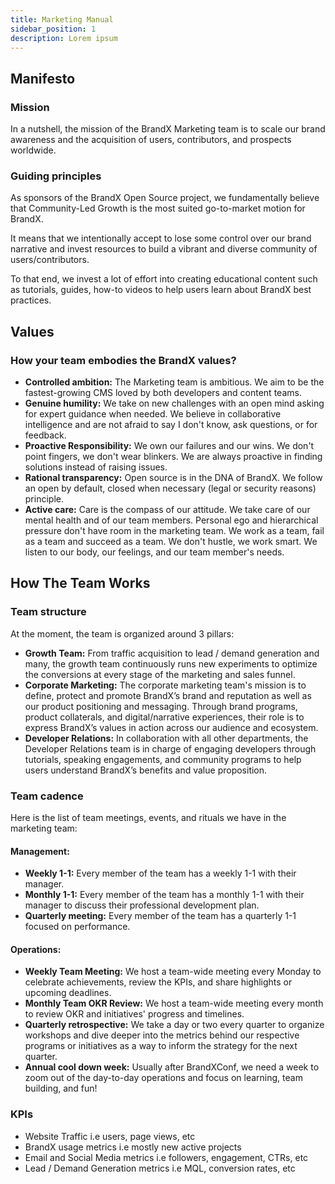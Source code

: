 ```yaml
---
title: Marketing Manual
sidebar_position: 1
description: Lorem ipsum
---
```


## Manifesto

### Mission

In a nutshell, the mission of the BrandX Marketing team is to scale our brand awareness and the acquisition of users, contributors, and prospects worldwide.

### Guiding principles

As sponsors of the BrandX Open Source project, we fundamentally believe that Community-Led Growth is the most suited go-to-market motion for BrandX.

It means that we intentionally accept to lose some control over our brand narrative and invest resources to build a vibrant and diverse community of users/contributors.

To that end, we invest a lot of effort into creating educational content such as tutorials, guides, how-to videos to help users learn about BrandX best practices.

## Values

### How your team embodies the BrandX values?

- **Controlled ambition:** The Marketing team is ambitious. We aim to be the fastest-growing CMS loved by both developers and content teams.
- **Genuine humility:** We take on new challenges with an open mind asking for expert guidance when needed. We believe in collaborative intelligence and are not afraid to say I don't know, ask questions, or for feedback.
- **Proactive Responsibility:** We own our failures and our wins. We don't point fingers, we don't wear blinkers. We are always proactive in finding solutions instead of raising issues.
- **Rational transparency:** Open source is in the DNA of BrandX. We follow an open by default, closed when necessary (legal or security reasons) principle.
- **Active care:** Care is the compass of our attitude. We take care of our mental health and of our team members. Personal ego and hierarchical pressure don't have room in the marketing team. We work as a team, fail as a team and succeed as a team. We don't hustle, we work smart. We listen to our body, our feelings, and our team member's needs.

## How The Team Works

### Team structure

At the moment, the team is organized around 3 pillars:

- **Growth Team:** From traffic acquisition to lead / demand generation and many, the growth team continuously runs new experiments to optimize the conversions at every stage of the marketing and sales funnel.
- **Corporate Marketing:** The corporate marketing team's mission is to define, protect and promote BrandX’s brand and reputation as well as our product positioning and messaging. Through brand programs, product collaterals, and digital/narrative experiences, their role is to express BrandX’s values in action across our audience and ecosystem.
- **Developer Relations:** In collaboration with all other departments, the Developer Relations team is in charge of engaging developers through tutorials, speaking engagements, and community programs to help users understand BrandX’s benefits and value proposition.

### Team cadence

Here is the list of team meetings, events, and rituals we have in the marketing team:

#### Management:

- **Weekly 1-1:** Every member of the team has a weekly 1-1 with their manager.
- **Monthly 1-1:** Every member of the team has a monthly 1-1 with their manager to discuss their professional development plan.
- **Quarterly meeting:** Every member of the team has a quarterly 1-1 focused on performance.

#### Operations:

- **Weekly Team Meeting:** We host a team-wide meeting every Monday to celebrate achievements, review the KPIs, and share highlights or upcoming deadlines.
- **Monthly Team OKR Review:** We host a team-wide meeting every month to review OKR and initiatives' progress and timelines.
- **Quarterly retrospective:** We take a day or two every quarter to organize workshops and dive deeper into the metrics behind our respective programs or initiatives as a way to inform the strategy for the next quarter.
- **Annual cool down week:** Usually after BrandXConf, we need a week to zoom out of the day-to-day operations and focus on learning, team building, and fun!

### KPIs

- Website Traffic i.e users, page views, etc
- BrandX usage metrics i.e mostly new active projects
- Email and Social Media metrics i.e followers, engagement, CTRs, etc
- Lead / Demand Generation metrics i.e MQL, conversion rates, etc

